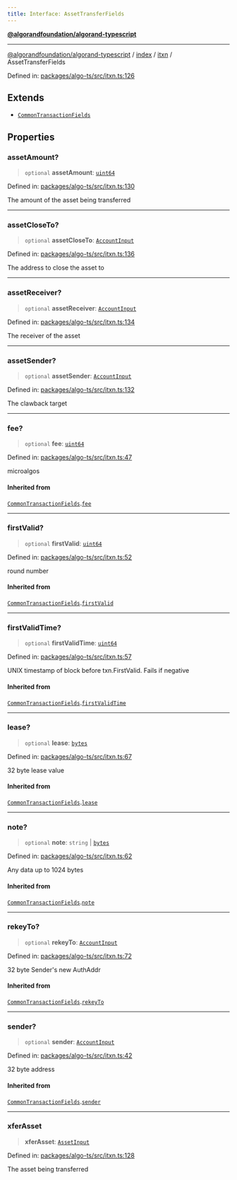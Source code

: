 ```yaml
---
title: Interface: AssetTransferFields
---
```


[**@algorandfoundation/algorand-typescript**](../../../../README)

***

[@algorandfoundation/algorand-typescript](../../../../README) / [index](../../../README) / [itxn](../README) / AssetTransferFields



Defined in: [packages/algo-ts/src/itxn.ts:126](https://github.com/algorandfoundation/puya-ts/blob/main/packages/algo-ts/src/itxn.ts#L126)

## Extends

- [`CommonTransactionFields`](CommonTransactionFields)

## Properties

### assetAmount?

> `optional` **assetAmount**: [`uint64`](../../../type-aliases/uint64)

Defined in: [packages/algo-ts/src/itxn.ts:130](https://github.com/algorandfoundation/puya-ts/blob/main/packages/algo-ts/src/itxn.ts#L130)

The amount of the asset being transferred

***

### assetCloseTo?

> `optional` **assetCloseTo**: [`AccountInput`](../../../-internal-/type-aliases/AccountInput)

Defined in: [packages/algo-ts/src/itxn.ts:136](https://github.com/algorandfoundation/puya-ts/blob/main/packages/algo-ts/src/itxn.ts#L136)

The address to close the asset to

***

### assetReceiver?

> `optional` **assetReceiver**: [`AccountInput`](../../../-internal-/type-aliases/AccountInput)

Defined in: [packages/algo-ts/src/itxn.ts:134](https://github.com/algorandfoundation/puya-ts/blob/main/packages/algo-ts/src/itxn.ts#L134)

The receiver of the asset

***

### assetSender?

> `optional` **assetSender**: [`AccountInput`](../../../-internal-/type-aliases/AccountInput)

Defined in: [packages/algo-ts/src/itxn.ts:132](https://github.com/algorandfoundation/puya-ts/blob/main/packages/algo-ts/src/itxn.ts#L132)

The clawback target

***

### fee?

> `optional` **fee**: [`uint64`](../../../type-aliases/uint64)

Defined in: [packages/algo-ts/src/itxn.ts:47](https://github.com/algorandfoundation/puya-ts/blob/main/packages/algo-ts/src/itxn.ts#L47)

microalgos

#### Inherited from

[`CommonTransactionFields`](CommonTransactionFields).[`fee`](CommonTransactionFields#fee)

***

### firstValid?

> `optional` **firstValid**: [`uint64`](../../../type-aliases/uint64)

Defined in: [packages/algo-ts/src/itxn.ts:52](https://github.com/algorandfoundation/puya-ts/blob/main/packages/algo-ts/src/itxn.ts#L52)

round number

#### Inherited from

[`CommonTransactionFields`](CommonTransactionFields).[`firstValid`](CommonTransactionFields#firstvalid)

***

### firstValidTime?

> `optional` **firstValidTime**: [`uint64`](../../../type-aliases/uint64)

Defined in: [packages/algo-ts/src/itxn.ts:57](https://github.com/algorandfoundation/puya-ts/blob/main/packages/algo-ts/src/itxn.ts#L57)

UNIX timestamp of block before txn.FirstValid. Fails if negative

#### Inherited from

[`CommonTransactionFields`](CommonTransactionFields).[`firstValidTime`](CommonTransactionFields#firstvalidtime)

***

### lease?

> `optional` **lease**: [`bytes`](../../../type-aliases/bytes)

Defined in: [packages/algo-ts/src/itxn.ts:67](https://github.com/algorandfoundation/puya-ts/blob/main/packages/algo-ts/src/itxn.ts#L67)

32 byte lease value

#### Inherited from

[`CommonTransactionFields`](CommonTransactionFields).[`lease`](CommonTransactionFields#lease)

***

### note?

> `optional` **note**: `string` \| [`bytes`](../../../type-aliases/bytes)

Defined in: [packages/algo-ts/src/itxn.ts:62](https://github.com/algorandfoundation/puya-ts/blob/main/packages/algo-ts/src/itxn.ts#L62)

Any data up to 1024 bytes

#### Inherited from

[`CommonTransactionFields`](CommonTransactionFields).[`note`](CommonTransactionFields#note)

***

### rekeyTo?

> `optional` **rekeyTo**: [`AccountInput`](../../../-internal-/type-aliases/AccountInput)

Defined in: [packages/algo-ts/src/itxn.ts:72](https://github.com/algorandfoundation/puya-ts/blob/main/packages/algo-ts/src/itxn.ts#L72)

32 byte Sender's new AuthAddr

#### Inherited from

[`CommonTransactionFields`](CommonTransactionFields).[`rekeyTo`](CommonTransactionFields#rekeyto)

***

### sender?

> `optional` **sender**: [`AccountInput`](../../../-internal-/type-aliases/AccountInput)

Defined in: [packages/algo-ts/src/itxn.ts:42](https://github.com/algorandfoundation/puya-ts/blob/main/packages/algo-ts/src/itxn.ts#L42)

32 byte address

#### Inherited from

[`CommonTransactionFields`](CommonTransactionFields).[`sender`](CommonTransactionFields#sender)

***

### xferAsset

> **xferAsset**: [`AssetInput`](../../../-internal-/type-aliases/AssetInput)

Defined in: [packages/algo-ts/src/itxn.ts:128](https://github.com/algorandfoundation/puya-ts/blob/main/packages/algo-ts/src/itxn.ts#L128)

The asset being transferred